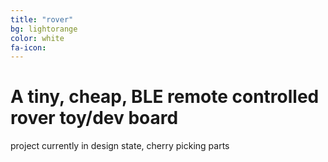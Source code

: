 ```yaml
---
title: "rover"
bg: lightorange
color: white
fa-icon:
---
```


# A tiny, cheap, BLE remote controlled rover toy/dev board

project currently in design state, cherry picking parts
